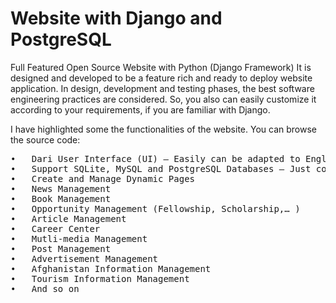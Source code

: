 # Website with Django and PostgreSQL

Full Featured Open Source Website with Python (Django Framework)
It is designed and developed to be a feature rich and ready to deploy website application. In design, development and testing phases, the best software engineering practices are considered. So, you also can easily customize it according to your requirements, if you are familiar with Django. 

I have highlighted some the functionalities of the website. You can browse the source code:

<pre>
•	Dari User Interface (UI) – Easily can be adapted to English/LTR UI
•	Support SQLite, MySQL and PostgreSQL Databases – Just comment/uncomment the driver API in settting.py 
•	Create and Manage Dynamic Pages 
•	News Management 
•	Book Management  
•	Opportunity Management (Fellowship, Scholarship,… ) 
•	Article Management
•	Career Center 
•	Mutli-media Management
•	Post Management
•	Advertisement Management
•	Afghanistan Information Management
•	Tourism Information Management
•	And so on 

</pre>
